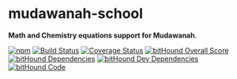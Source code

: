 # mudawanah-school

**Math and Chemistry equations support for Mudawanah**.

[![npm](https://img.shields.io/npm/v/mudawanah-school.svg)](https://www.npmjs.com/package/mudawanah-school)
[![Build Status](https://travis-ci.org/RagibHasin/mudawanah-school.svg?branch=master)](https://travis-ci.org/RagibHasin/mudawanah-school)
[![Coverage Status](https://coveralls.io/repos/github/RagibHasin/mudawanah-school/badge.svg?branch=master)](https://coveralls.io/github/RagibHasin/mudawanah-school?branch=master)
[![bitHound Overall Score](https://www.bithound.io/github/RagibHasin/mudawanah-school/badges/score.svg)](https://www.bithound.io/github/RagibHasin/mudawanah-school)
[![bitHound Dependencies](https://www.bithound.io/github/RagibHasin/mudawanah-school/badges/dependencies.svg)](https://www.bithound.io/github/RagibHasin/mudawanah-school/master/dependencies/npm)
[![bitHound Dev Dependencies](https://www.bithound.io/github/RagibHasin/mudawanah-school/badges/devDependencies.svg)](https://www.bithound.io/github/RagibHasin/mudawanah-school/master/dependencies/npm)
[![bitHound Code](https://www.bithound.io/github/RagibHasin/mudawanah-school/badges/code.svg)](https://www.bithound.io/github/RagibHasin/mudawanah-school)
